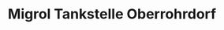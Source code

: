 ---
title: "Migrol Tankstelle Oberrohrdorf"
url: /oberrohrdorf/migrol-tankstelle-oberrohrdorf/
shop: Allgemein
---